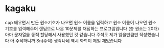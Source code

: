 # kagaku
cpp 배우면서 만든
원소기호가 나오면 원소 이름을 입력하고
원소 이름이 나오면 원소기호를 입력해주어
랜덤으로 나온 10문제를 채점하는 프로그램입니다 (총 원소는 20개)
아마 문자열을 동적 할당해서 사용했던 것 같습니다
주석도 제가 읽을만큼만 작성했습니다
아 주석하니까 Sn(주석) 생각나네 역시 화학이 제일 재밌습니다
